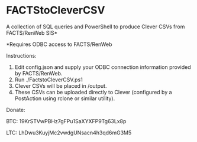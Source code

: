 # FACTStoCleverCSV

A collection of SQL queries and PowerShell to produce Clever CSVs from FACTS/RenWeb SIS*

*Requires ODBC access to FACTS/RenWeb

Instructions:
1. Edit config.json and supply your ODBC connection information provided by FACTS/RenWeb.
2. Run ./FactstoCleverCSV.ps1
3. Clever CSVs will be placed in /output.
4. These CSVs can be uploaded directly to Clever (configured by a PostAction using rclone or similar utility).


Donate:


BTC: 19KrSTVwPBHz7gFPu1SaXYXFP9Tg63Lx8p


LTC: LhDwu3KuyjMc2vwdgUNsacn4h3qd6mG3M5

